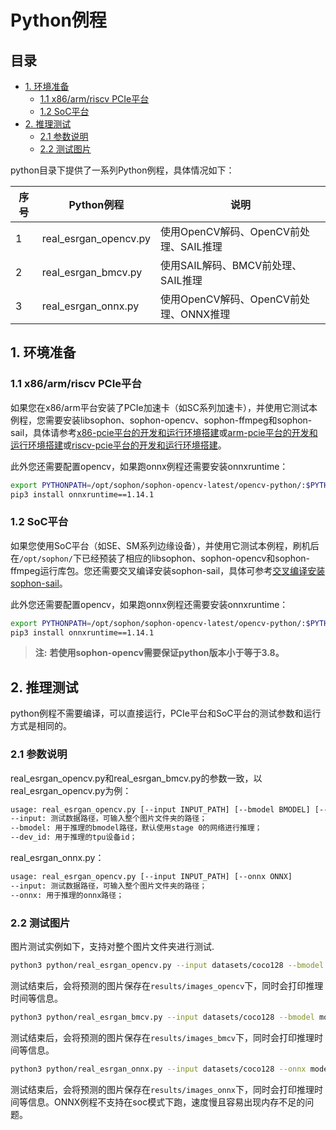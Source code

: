 # Python例程

## 目录

* [1. 环境准备](#1-环境准备)
    * [1.1 x86/arm/riscv PCIe平台](#11-x86armriscv-pcie平台)
    * [1.2 SoC平台](#12-soc平台)
* [2. 推理测试](#2-推理测试)
    * [2.1 参数说明](#21-参数说明)
    * [2.2 测试图片](#22-测试图片)

python目录下提供了一系列Python例程，具体情况如下：

| 序号 |  Python例程            | 说明                                |
| ---- | ----------------      | -----------------------------------  |
| 1    | real_esrgan_opencv.py | 使用OpenCV解码、OpenCV前处理、SAIL推理 |
| 2    | real_esrgan_bmcv.py   | 使用SAIL解码、BMCV前处理、SAIL推理 |
| 3    | real_esrgan_onnx.py   | 使用OpenCV解码、OpenCV前处理、ONNX推理 |

## 1. 环境准备
### 1.1 x86/arm/riscv PCIe平台

如果您在x86/arm平台安装了PCIe加速卡（如SC系列加速卡），并使用它测试本例程，您需要安装libsophon、sophon-opencv、sophon-ffmpeg和sophon-sail，具体请参考[x86-pcie平台的开发和运行环境搭建](../../../docs/Environment_Install_Guide.md#3-x86-pcie平台的开发和运行环境搭建)或[arm-pcie平台的开发和运行环境搭建](../../../docs/Environment_Install_Guide.md#5-arm-pcie平台的开发和运行环境搭建)或[riscv-pcie平台的开发和运行环境搭建](../../../docs/Environment_Install_Guide.md#6-riscv-pcie平台的开发和运行环境搭建)。

此外您还需要配置opencv，如果跑onnx例程还需要安装onnxruntime：
```bash
export PYTHONPATH=/opt/sophon/sophon-opencv-latest/opencv-python/:$PYTHONPATH #使用sophon-opencv
pip3 install onnxruntime==1.14.1
```

### 1.2 SoC平台

如果您使用SoC平台（如SE、SM系列边缘设备），并使用它测试本例程，刷机后在`/opt/sophon/`下已经预装了相应的libsophon、sophon-opencv和sophon-ffmpeg运行库包。您还需要交叉编译安装sophon-sail，具体可参考[交叉编译安装sophon-sail](../../../docs/Environment_Install_Guide.md#42-交叉编译安装sophon-sail)。

此外您还需要配置opencv，如果跑onnx例程还需要安装onnxruntime：
```bash
export PYTHONPATH=/opt/sophon/sophon-opencv-latest/opencv-python/:$PYTHONPATH #使用sophon-opencv
pip3 install onnxruntime==1.14.1
```

> **注:**
> **若使用sophon-opencv需要保证python版本小于等于3.8。**

## 2. 推理测试
python例程不需要编译，可以直接运行，PCIe平台和SoC平台的测试参数和运行方式是相同的。
### 2.1 参数说明
real_esrgan_opencv.py和real_esrgan_bmcv.py的参数一致，以real_esrgan_opencv.py为例：

```bash
usage: real_esrgan_opencv.py [--input INPUT_PATH] [--bmodel BMODEL] [--dev_id DEV_ID]
--input: 测试数据路径，可输入整个图片文件夹的路径；
--bmodel: 用于推理的bmodel路径，默认使用stage 0的网络进行推理；
--dev_id: 用于推理的tpu设备id；
```

real_esrgan_onnx.py：

```bash
usage: real_esrgan_opencv.py [--input INPUT_PATH] [--onnx ONNX]
--input: 测试数据路径，可输入整个图片文件夹的路径；
--onnx: 用于推理的onnx路径；
```


### 2.2 测试图片
图片测试实例如下，支持对整个图片文件夹进行测试.

```bash
python3 python/real_esrgan_opencv.py --input datasets/coco128 --bmodel models/BM1684X/real_esrgan_fp32_1b.bmodel --dev_id 0
```
测试结束后，会将预测的图片保存在`results/images_opencv`下，同时会打印推理时间等信息。

```bash
python3 python/real_esrgan_bmcv.py --input datasets/coco128 --bmodel models/BM1684X/real_esrgan_fp32_1b.bmodel --dev_id 0
```
测试结束后，会将预测的图片保存在`results/images_bmcv`下，同时会打印推理时间等信息。

```bash
python3 python/real_esrgan_onnx.py --input datasets/coco128 --onnx models/onnx/realesr-general-x4v3.onnx 
```
测试结束后，会将预测的图片保存在`results/images_onnx`下，同时会打印推理时间等信息。ONNX例程不支持在soc模式下跑，速度慢且容易出现内存不足的问题。